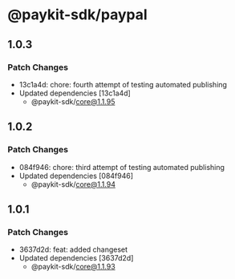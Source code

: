 # @paykit-sdk/paypal

## 1.0.3

### Patch Changes

- 13c1a4d: chore: fourth attempt of testing automated publishing
- Updated dependencies [13c1a4d]
  - @paykit-sdk/core@1.1.95

## 1.0.2

### Patch Changes

- 084f946: chore: third attempt of testing automated publishing
- Updated dependencies [084f946]
  - @paykit-sdk/core@1.1.94

## 1.0.1

### Patch Changes

- 3637d2d: feat: added changeset
- Updated dependencies [3637d2d]
  - @paykit-sdk/core@1.1.93

